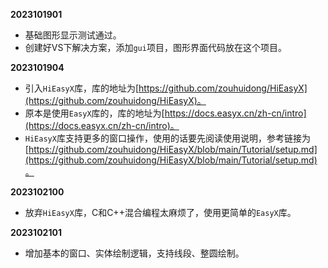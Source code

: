 **2023101901**
- 基础图形显示测试通过。
- 创建好VS下解决方案，添加`gui`项目，图形界面代码放在这个项目。

**2023101904**
- 引入`HiEasyX`库，库的地址为[https://github.com/zouhuidong/HiEasyX](https://github.com/zouhuidong/HiEasyX)。
- 原本是使用`EasyX`库的，库的地址为[https://docs.easyx.cn/zh-cn/intro](https://docs.easyx.cn/zh-cn/intro)。
- `HiEasyX`库支持更多的窗口操作，使用的话要先阅读使用说明，参考链接为[https://github.com/zouhuidong/HiEasyX/blob/main/Tutorial/setup.md](https://github.com/zouhuidong/HiEasyX/blob/main/Tutorial/setup.md)。

**2023102100**
- 放弃`HiEasyX`库，C和C++混合编程太麻烦了，使用更简单的`EasyX`库。

**2023102101**
- 增加基本的窗口、实体绘制逻辑，支持线段、整圆绘制。